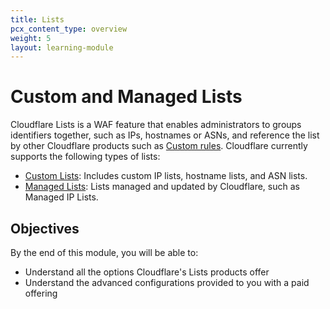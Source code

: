 ```yaml
---
title: Lists
pcx_content_type: overview
weight: 5
layout: learning-module
---
```


# Custom and Managed Lists

Cloudflare Lists is a WAF feature that enables administrators to groups identifiers together, such as IPs, hostnames or ASNs, and reference the list by other Cloudflare products such as [Custom rules](/waf/custom-rules/). Cloudflare currently supports the following types of lists:

* [Custom Lists](/waf/tools/lists/custom-lists/): Includes custom IP lists, hostname lists, and ASN lists.
* [Managed Lists](/waf/tools/lists/managed-lists/): Lists managed and updated by Cloudflare, such as Managed IP Lists.

## Objectives

By the end of this module, you will be able to:

- Understand all the options Cloudflare's Lists products offer
- Understand the advanced configurations provided to you with a paid offering